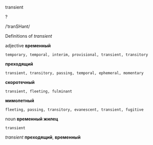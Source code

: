 transient

?

/ˈtranSHənt/

Definitions of _transient_

adjective
**временный**

    temporary, temporal, interim, provisional, transient, transitory
**преходящий**

    transient, transitory, passing, temporal, ephemeral, momentary
**скоротечный**

    transient, fleeting, fulminant
**мимолетный**

    fleeting, passing, transitory, evanescent, transient, fugitive

noun
**временный жилец**

    transient

_transient_
**преходящий**, **временный**